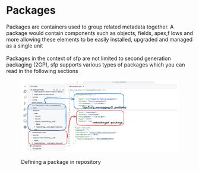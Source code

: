 # Packages

Packages are containers used to group related metadata together.  A package would contain components such as objects, fields, apex,f lows and more allowing these elements to be easily installed, upgraded and managed as a single unit\
\
Packages in the context of sfp are not limited to second generation packaging (2GP), sfp supports various types of packages which you can read in the following sections



<div data-full-width="true">

<figure><img src="../.gitbook/assets/package-directory.png" alt=""><figcaption><p>Defining a package in repository</p></figcaption></figure>

</div>
